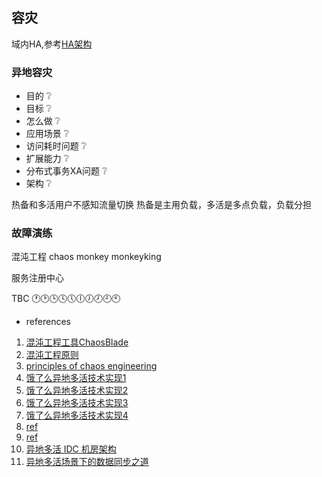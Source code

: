 
## 容灾

域内HA,参考[HA架构](hanote.md)

### 异地容灾

- 目的 :grey_question:
- 目标 :grey_question:
- 怎么做 :grey_question:
- 应用场景 :grey_question:
- 访问耗时问题 :grey_question:
- 扩展能力 :grey_question:
- 分布式事务XA问题 :grey_question:
- 架构 :grey_question:

热备和多活用户不感知流量切换
热备是主用负载，多活是多点负载，负载分担



### 故障演练
   
   混沌工程
   chaos monkey
   monkeyking

服务注册中心


TBC :clock1::clock2::clock3::clock4::clock5::clock6::clock7::clock8::clock9::clock10:


* references
1. [混沌工程工具ChaosBlade](https://www.cnblogs.com/pigpdong/p/10932415.html)
1. [混沌工程原则](https://www.jianshu.com/p/5d13540b53c3)
1. [principles of chaos engineering](http://principlesofchaos.org/)
1. [饿了么异地多活技术实现1](https://zhuanlan.zhihu.com/p/32009822)
1. [饿了么异地多活技术实现2](https://zhuanlan.zhihu.com/p/32587960)
1. [饿了么异地多活技术实现3](https://zhuanlan.zhihu.com/p/33430869)
1. [饿了么异地多活技术实现4](https://zhuanlan.zhihu.com/p/34958596)
1. [ref](https://blog.csdn.net/hxpjava1/article/details/86592360)
1. [ref](https://www.sohu.com/a/158859741_444159)
1. [异地多活 IDC 机房架构](https://www.upyun.com/opentalk/377.html)
1. [异地多活场景下的数据同步之道](http://www.tianshouzhi.com/api/tutorials/canal/404)






